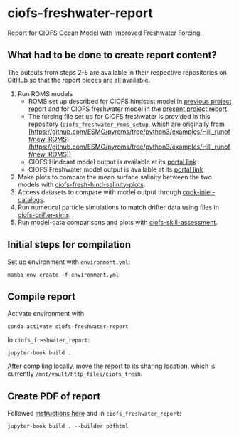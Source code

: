 # ciofs-freshwater-report
Report for CIOFS Ocean Model with Improved Freshwater Forcing


## What had to be done to create report content?

The outputs from steps 2-5 are available in their respective repositories on GitHub so that the report pieces are all available.

1. Run ROMS models
    * ROMS set up described for CIOFS hindcast model in [previous project report](https://ciofs.axds.co/model_overview_and_setup/description_of_models.html) and for CIOFS freshwater model in the [present project report](https://ciofs-fresh.axds.co/model_description.html).
    * The forcing file set up for CIOFS freshwater is provided in this repository (`ciofs_freshwater_roms_setup`, which are originally from [https://github.com/ESMG/pyroms/tree/python3/examples/Hill_runoff/new_ROMS](https://github.com/ESMG/pyroms/tree/python3/examples/Hill_runoff/new_ROMS))
    * CIOFS Hindcast model output is available at its [portal link](https://portal.aoos.org/?ls=nXIcHlsW#module-metadata/ff82ba46-9d33-487e-aa83-d57c7521d6b0)
    * CIOFS Freshwater model output is available at its [portal link](https://ciofs-fresh.axds.co/model_description.html#)
1. Make plots to compare the mean surface salinity between the two models with  [ciofs-fresh-hind-salinity-plots](https://github.com/axiom-data-science/ciofs-fresh-hind-salinity-plots).
1. Access datasets to compare with model output through [cook-inlet-catalogs](https://github.com/axiom-data-science/cook-inlet-catalogs).
1. Run numerical particle simulations to match drifter data using files in [ciofs-drifter-sims](https://github.com/axiom-data-science/ciofs-drifter-sims).
1. Run model-data comparisons and plots with [ciofs-skill-assessment](https://github.com/axiom-data-science/ciofs-skill-assessment).


## Initial steps for compilation

Set up environment with `environment.yml`:

    mamba env create -f environment.yml


## Compile report

Activate environment with 

    conda activate ciofs-freshwater-report

In `ciofs_freshwater_report`:

    jupyter-book build .

After compiling locally, move the report to its sharing location, which is currently `/mnt/vault/http_files/ciofs_fresh`.


## Create PDF of report

Followed [instructions here](https://jupyterbook.org/en/stable/advanced/pdf.html#build-a-pdf-from-your-book-html) and in `ciofs_freshwater_report`:

    jupyter-book build . --builder pdfhtml
